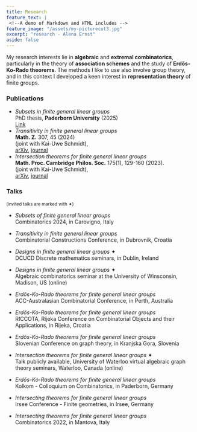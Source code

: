 ```yaml
---
title: Research 
feature_text: |
 <!--A demo of Markdown and HTML includes -->
feature_image: "/assets/my-picturecut3.jpg"  
excerpt: "research - Alena Ernst"
aside: false
---
```


My research interests lie in **algebraic** and **extremal combinatorics**, particularly in the theory of **association schemes** and the study of **Erdős-Ko-Rado theorems**. The methods I like to use also involve group theory, and in this context I developed a keen interest in **representation theory** of finite groups.

<!-- My research interests lie in **combinatorics**, particularly in **extremal combinatorics**, which includes the study of **Erdős-Ko-Rado theorems**, as well as **algebraic combinatorics**. I am especially interested in algebraic combinatorics because it involves the theory of **association schemes**, also providing a framework for addressing questions in extremal combinatorics. Additionally, I have a keen interest in the **representation theory** of finite groups, as it is essential for studying certain association schemes. -->

<!-- My research interest lie in **combinatorics**, especially in **extremal combinatorics**, including the study of Erdős–Ko–Rado theorems, and **algebraic combinatorics**. Whereas the latter is of special interest for me because it particularly involves the theory of **association schemes** providing a framework to answer questions of the former. Furthermore the **representation theory** of finite groups is another of my research interests since it is necessary for the study of certain association schemes.  -->

### Publications 

* _Subsets in finite general linear groups_ <br>
PhD thesis, **Paderborn University** (2025) <br>
[Link](https://digital.ub.uni-paderborn.de/doi/10.17619/UNIPB/1-2190)
*  _Transitivity in finite general linear groups_ <br>
   **Math. Z.** 307, 45 (2024) <br>
   (joint with Kai-Uwe Schmidt),  <br>
   [arXiv](https://arxiv.org/abs/2209.07927), [journal](https://link.springer.com/article/10.1007/s00209-024-03511-x)
*  _Intersection theorems for finite general linear groups_ <br>
   **Math. Proc. Cambridge Philos. Soc.** 175(1), 129-160 (2023). <br>
    (joint with Kai-Uwe Schmidt), <br>
   [arXiv](https://web3.arxiv.org/abs/2205.08456), [journal](https://www.cambridge.org/core/journals/mathematical-proceedings-of-the-cambridge-philosophical-society/article/intersection-theorems-for-finite-general-linear-groups/5007627D69D7EEC667D102463ECA0A9C)

### Talks
<small>(invited talks are marked with ✦)</small>

*  _Subsets of finite general linear groups_ <br>
 Combinatorics 2024, in Carovigno, Italy

*  _Transitivity in finite general linear groups_ <br>
 Combinatorial Constructions Conference, in Dubrovnik, Croatia

*  _Designs in finite general linear groups_ ✦ <br>
  DCUCD Discrete mathematics seminars, in Dublin, Ireland
 
*  _Designs in finite general linear groups_ ✦ <br>
  Algebraic combinatorics seminar at the University of Winsconsin, Madison, US (online)

*  _Erdős-Ko-Rado theorems for finite general linear groups_ <br>
 ACC-Australasian Combinatorial Conference, in Perth, Australia

*  _Erdős-Ko-Rado theorems for finite general linear groups_ <br>
 RICCOTA, Rijeka Conference on Combinatorial Objects and their Applications, in Rijeka, Croatia

*   _Erdős-Ko-Rado theorems for finite general linear groups_ <br>
 Slovenian Conference on graph theory, in Kranjska Gora, Slovenia

*  _Intersection theorems for finite general linear groups_ ✦ <br>
 Talk publicly available, University of Waterloo virtual algebraic graph theory seminars, Waterloo, Canada (online)

*  _Erdős-Ko-Rado theorems for finite general linear groups_ <br>
 Kolkom - Colloquium on Combinatorics, in Paderborn, Germany

*  _Intersecting theorems for finite general linear groups_ <br>
 Irsee Conference - Finite geometries, in Irsee, Germany

* _Intersecting theorems for finite general linear groups_ <br>
  Combinatorics 2022, in Mantova, Italy

 


